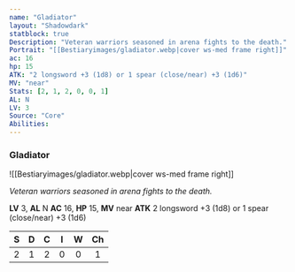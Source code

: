 ```yaml
---
name: "Gladiator"
layout: "Shadowdark"
statblock: true
Description: "Veteran warriors seasoned in arena fights to the death."
Portrait: "[[Bestiaryimages/gladiator.webp|cover ws-med frame right]]"
ac: 16
hp: 15
ATK: "2 longsword +3 (1d8) or 1 spear (close/near) +3 (1d6)"
MV: "near"
Stats: [2, 1, 2, 0, 0, 1]
AL: N
LV: 3
Source: "Core"
Abilities:
---
```


### Gladiator

![[Bestiaryimages/gladiator.webp|cover ws-med frame right]]

_Veteran warriors seasoned in arena fights to the death._

**LV** 3, **AL** N
**AC** 16, **HP** 15, **MV** near
**ATK** 2 longsword +3 (1d8) or 1 spear (close/near) +3 (1d6)

|  S  |  D  |  C  |  I  |  W  |  Ch  |
|:---:|:---:|:---:|:---:|:---:|:----:|
| 2 | 1 | 2 | 0 | 0 | 1 |

